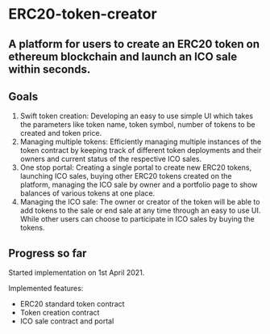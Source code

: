 # ERC20-token-creator
## A platform for users to create an ERC20 token on ethereum blockchain and launch an ICO sale within seconds.

## Goals
1. Swift token creation: Developing an easy to use simple UI which takes the parameters
like token name, token symbol, number of tokens to be created and token price.
2. Managing multiple tokens: Efficiently managing multiple instances of the token contract
by keeping track of different token deployments and their owners and current status of
the respective ICO sales.
3. One stop portal: Creating a single portal to create new ERC20 tokens, launching ICO
sales, buying other ERC20 tokens created on the platform, managing the ICO sale by
owner and a portfolio page to show balances of various tokens at one place.
4. Managing the ICO sale: The owner or creator of the token will be able to add tokens to
the sale or end sale at any time through an easy to use UI. While other users can choose
to participate in ICO sales by buying the tokens.

## Progress so far
Started implementation on 1st April 2021.

Implemented features:
- ERC20 standard token contract
- Token creation contract
- ICO sale contract and portal
